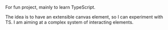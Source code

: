 For fun project, mainly to learn TypeScript.

The idea is to have an extensible canvas element,
so I can experiment with TS.
I am aiming at a complex system of interacting elements.